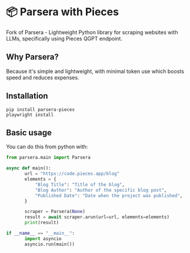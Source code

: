 # 📦 Parsera with Pieces

Fork of Parsera - Lightweight Python library for scraping websites with LLMs, specifically using Pieces QGPT endpoint.  

## Why Parsera?
Because it's simple and lightweight, with minimal token use which boosts speed and reduces expenses.

## Installation

```shell
pip install parsera-pieces
playwright install
```

## Basic usage

You can do this from python with:
```python
from parsera.main import Parsera

async def main():
       url = "https://code.pieces.app/blog"
       elements = {
           "Blog Title": "Title of the blog",
           "Blog Author": "Author of the specific blog post",
           "Published Date": "Date when the project was published",
       }

       scraper = Parsera(None)
       result = await scraper.arun(url=url, elements=elements)
       print(result)

if __name__ == "__main__":
       import asyncio
       asyncio.run(main())
```

